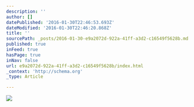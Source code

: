 ```yaml
---
description: ''
author: []
datePublished: '2016-01-30T22:46:53.693Z'
dateModified: '2016-01-30T22:46:20.868Z'
title: ''
sourcePath: _posts/2016-01-30-e9a2072d-922a-41ff-a3d2-c16549f5628b.md
published: true
inFeed: true
hasPage: true
inNav: false
url: e9a2072d-922a-41ff-a3d2-c16549f5628b/index.html
_context: 'http://schema.org'
_type: Article

---
```

![](https://the-grid-user-content.s3-us-west-2.amazonaws.com/93ef76e3-8ac7-4fc3-a3ff-d2e68e1d9eb5.png)